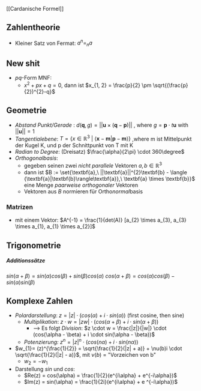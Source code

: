 [[Cardanische Formel]]

## Zahlentheorie
- Kleiner Satz von Fermat: $a^{n} =_{n}a$ 
## New shit
- $pq$-Form MNF:
	- $x^{2} + px + q = 0$, dann ist $x_{1, 2} = \frac{p}{2} \pm \sqrt{(\frac{p}{2})^{2}-q}$   

## Geometrie

- _Abstand Punkt/Gerade_ : $d(\textbf{q}, g) = ||\textbf{u} \times (\textbf{q} - \textbf {p})||$ , where $g = \textbf{p} \cdot t\textbf{u}$ with $||\textbf{u}|| = 1$  
- _Tangentialebene_: $T = \{x \in \mathbb{R}^{3}\ |\ \langle \textbf{x} - \textbf{m}|\textbf{p} - \textbf{m} \rangle\}$ ,where m ist Mittelpunkt der Kugel K, und p der Schnittpunkt von T mit K
- _Radian to Degree_: (Dreisatz) $\frac{\alpha}{2\pi} \cdot 360\degree$ 
- _Orthogonalbasis_: 
	- gegeben seinen zwei _nicht parallele_ Vektoren $a, b \in \mathbb{R}^3$ 
	- dann ist $B := \set{\textbf{a},\ ||\textbf{a}||^{2}\textbf{b} - \langle {\textbf{a}|\textbf{b}\rangle\textbf{a}},\ \textbf{a} \times \textbf{b}}$ eine Menge _paarweise orthogonaler_ Vektoren
	- Vektoren aus $B$ normieren für Ortho*normal*basis

### Matrizen
- mit einem Vektor: $A^{-1} = \frac{1}{det(A)} [a_{2} \times a_{3}, a_{3} \times a_{1}, a_{1} \times a_{2}]$ 


## Trigonometrie
##### Additionssätze
$sin(\alpha + \beta) = sin(\alpha)cos(\beta) + sin(\beta)cos(\alpha)$
$cos(\alpha + \beta) = cos(\alpha)cos(\beta) - sin(\alpha)sin(\beta)$

## Komplexe Zahlen
- _Polardarstellung_: $z = |z| \cdot (cos(\alpha) + i \cdot sin(\alpha))$ (first cosine, then sine)
	- _Multiplikation_: $z \cdot w = |zw| \cdot (cos(\alpha + \beta) + i \cdot sin(\alpha + \beta))$ 
		- --> Es folgt _Division_: $z \cdot w = \frac{|z|}{|w|} \cdot (cos(\alpha - \beta) + i \cdot sin(\alpha - \beta))$
	- _Potenzierung:_ $z^{n}= |z|^{n} \cdot (cos(n\alpha) + i \cdot sin(n\alpha))$ 
- $w_{1}= (z)^{\frac{1}{2}} = \sqrt{\frac{1}{2}(|z| + a)} + \nu(b)i \cdot \sqrt{\frac{1}{2}(|z| - a)}$, mit $\nu(b)$ = "Vorzeichen von b" 
	- $w_{2} = - w_{1}$ 
- Darstellung $sin$ und $cos$:
	- $Re(z) = cos(\alpha) = \frac{1}{2}(e^{i\alpha} + e^{-i\alpha})$ 
	- $Im(z) = sin(\alpha) = \frac{1}{2i}(e^{i\alpha} + e ^{-i\alpha})$ 

